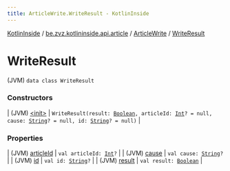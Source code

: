 ```yaml
---
title: ArticleWrite.WriteResult - KotlinInside
---
```


[KotlinInside](../../../index.html) / [be.zvz.kotlininside.api.article](../../index.html) / [ArticleWrite](../index.html) / [WriteResult](./index.html)

# WriteResult

(JVM) `data class WriteResult`

### Constructors

| (JVM) [&lt;init&gt;](-init-.html) | `WriteResult(result: `[`Boolean`](https://kotlinlang.org/api/latest/jvm/stdlib/kotlin/-boolean/index.html)`, articleId: `[`Int`](https://kotlinlang.org/api/latest/jvm/stdlib/kotlin/-int/index.html)`? = null, cause: `[`String`](https://kotlinlang.org/api/latest/jvm/stdlib/kotlin/-string/index.html)`? = null, id: `[`String`](https://kotlinlang.org/api/latest/jvm/stdlib/kotlin/-string/index.html)`? = null)` |

### Properties

| (JVM) [articleId](article-id.html) | `val articleId: `[`Int`](https://kotlinlang.org/api/latest/jvm/stdlib/kotlin/-int/index.html)`?` |
| (JVM) [cause](cause.html) | `val cause: `[`String`](https://kotlinlang.org/api/latest/jvm/stdlib/kotlin/-string/index.html)`?` |
| (JVM) [id](id.html) | `val id: `[`String`](https://kotlinlang.org/api/latest/jvm/stdlib/kotlin/-string/index.html)`?` |
| (JVM) [result](result.html) | `val result: `[`Boolean`](https://kotlinlang.org/api/latest/jvm/stdlib/kotlin/-boolean/index.html) |

